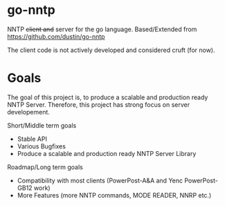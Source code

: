 # go-nntp
NNTP ~~client and~~ server for the go language. Based/Extended from https://github.com/dustin/go-nntp

The client code is not actively developed and considered cruft (for now).

# Goals

The goal of this project is, to produce a scalable and production ready NNTP Server. Therefore, this
project has strong focus on server developement.

Short/Middle term goals

- Stable API
- Various Bugfixes
- Produce a scalable and production ready NNTP Server Library

Roadmap/Long term goals

- Compatibility with most clients (PowerPost-A&A and Yenc PowerPost-GB12 work)
- More Features (more NNTP commands, MODE READER, NNRP etc.)


